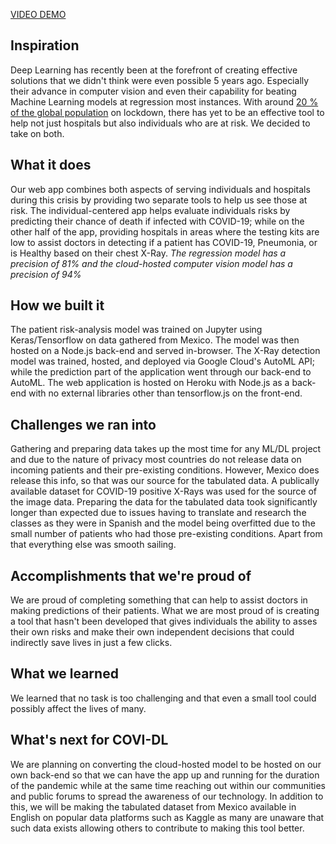 [VIDEO DEMO](https://www.youtube.com/watch?v=wY1-5v7cFGg&feature=youtu.be "Video Demo")

## Inspiration
Deep Learning has recently been at the forefront of creating effective solutions that we didn't think were even possible 5 years ago. Especially their advance in computer vision and even their capability for beating Machine Learning models at regression most instances. With around [20 % of the global population](https://www.theguardian.com/world/2020/mar/24/nearly-20-of-global-population-under-coronavirus-lockdown "Reference") on lockdown, there has yet to be an effective tool to help not just hospitals but also individuals who are at risk. We decided to take on both.

## What it does
Our web app combines both aspects of serving individuals and hospitals during this crisis by providing two separate tools to help us see those at risk. The individual-centered app helps evaluate individuals risks by predicting their chance of death if infected with COVID-19; while on the other half of the app, providing hospitals in areas where the testing kits are low to assist doctors in detecting if a patient has COVID-19, Pneumonia, or is Healthy based on their chest X-Ray. *The regression model has a precision of 81% and the cloud-hosted computer vision model has a precision of 94%*

## How we built it
The patient risk-analysis model was trained on Jupyter using Keras/Tensorflow on data gathered from Mexico. The model was then hosted on a Node.js back-end and served in-browser. The X-Ray detection model was trained, hosted, and deployed via Google Cloud's AutoML API; while the prediction part of the application went through our back-end to AutoML. The web application is hosted on Heroku with Node.js as a back-end with no external libraries other than tensorflow.js on the front-end. 

## Challenges we ran into
Gathering and preparing data takes up the most time for any ML/DL project and due to the nature of privacy most countries do not release data on incoming patients and their pre-existing conditions. However, Mexico does release this info, so that was our source for the tabulated data. A publically available dataset for COVID-19 positive X-Rays was used for the source of the image data. Preparing the data for the tabulated data took significantly longer than expected due to issues having to translate and research the classes as they were in Spanish and the model being overfitted due to the small number of patients who had those pre-existing conditions. Apart from that everything else was smooth sailing.

## Accomplishments that we're proud of
We are proud of completing something that can help to assist doctors in making predictions of their patients. What we are most proud of is creating a tool that hasn't been developed that gives individuals the ability to asses their own risks and make their own independent decisions that could indirectly save lives in just a few clicks. 

## What we learned
We learned that no task is too challenging and that even a small tool could possibly affect the lives of many.

## What's next for COVI-DL
We are planning on converting the cloud-hosted model to be hosted on our own back-end so that we can have the app up and running for the duration of the pandemic while at the same time reaching out within our communities and public forums to spread the awareness of our technology. In addition to this, we will be making the tabulated dataset from Mexico available in English on popular data platforms such as Kaggle as many are unaware that such data exists allowing others to contribute to making this tool better. 